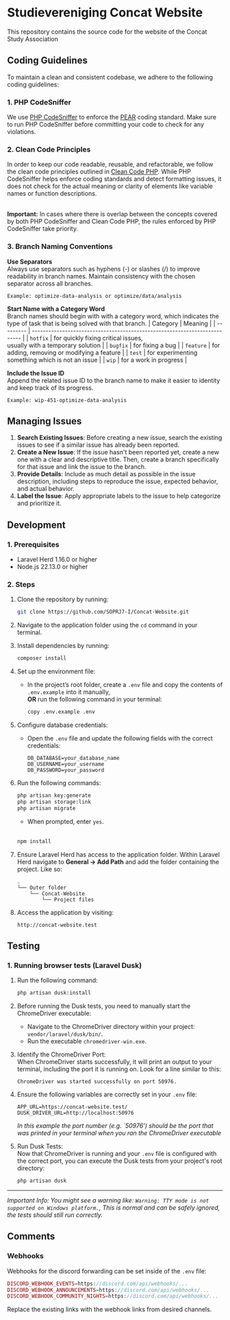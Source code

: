 # Studievereniging Concat Website
This repository contains the source code for the website of the Concat Study Association

## Coding Guidelines
To maintain a clean and consistent codebase, we adhere to the following coding guidelines:

### 1. PHP CodeSniffer
We use [PHP CodeSniffer](https://github.com/PHPCSStandards/PHP_CodeSniffer/) to enforce the [PEAR](https://pear.php.net/manual/en/standards.php) coding standard. Make sure to run PHP CodeSniffer before committing your code to check for any violations.

### 2. Clean Code Principles
In order to keep our code readable, reusable, and refactorable, we follow the clean code principles outlined in [Clean Code PHP](https://github.com/piotrplenik/clean-code-php). While PHP CodeSniffer helps enforce coding standards and detect formatting issues, it does not check for the actual meaning or clarity of elements like variable names or function descriptions. 

</br> **Important:** In cases where there is overlap between the concepts covered by both PHP CodeSniffer and Clean Code PHP, the rules enforced by PHP CodeSniffer take priority.

### 3. Branch Naming Conventions
**Use Separators** <br/>
Always use separators such as hyphens (-) or slashes (/) to improve readability in branch names. Maintain consistency with the chosen separator across all branches.

    Example: optimize-data-analysis or optimize/data/analysis

**Start Name with a Category Word** </br>
Branch names should begin with with a category word, which indicates the type of task that is being solved with that branch.
| Category  | Meaning                                                                    |
| --------- | -------------------------------------------------------------------------- |
| `hotfix`  | for quickly fixing critical issues,  <br>usually with a temporary solution |
| `bugfix`  | for fixing a bug                                                           |
| `feature` | for adding, removing or modifying a feature                                |
| `test`    | for experimenting something which is not an issue                          |
| `wip`     | for a work in progress                                                     |

**Include the Issue ID** </br>
Append the related issue ID to the branch name to make it easier to identity and keep track of its progress.

    Example: wip-451-optimize-data-analysis

## Managing Issues
1. **Search Existing Issues**: Before creating a new issue, search the existing issues to see if a similar issue has already been reported.
2. **Create a New Issue**: If the issue hasn't been reported yet, create a new one with a clear and descriptive title. Then, create a branch specifically for that issue and link the issue to the branch.
3. **Provide Details**: Include as much detail as possible in the issue description, including steps to reproduce the issue, expected behavior, and actual behavior.
4. **Label the Issue**: Apply appropriate labels to the issue to help categorize and prioritize it.

## Development
### 1. Prerequisites
- Laravel Herd 1.16.0 or higher
- Node.js 22.13.0 or higher

### 2. Steps
1. Clone the repository by running:  
   ```sh
   git clone https://github.com/SOPRJ7-I/Concat-Website.git
   ```  
2. Navigate to the application folder using the `cd` command in your terminal.  
3. Install dependencies by running:  
   ```sh
   composer install
   ```  
4. Set up the environment file:  
   - In the project’s root folder, create a `.env` file and copy the contents of `.env.example` into it manually,  
     **OR** run the following command in your terminal:  
     ```sh
     copy .env.example .env
     ```  
5. Configure database credentials:  
   - Open the `.env` file and update the following fields with the correct credentials:  
     ```env
     DB_DATABASE=your_database_name
     DB_USERNAME=your_username
     DB_PASSWORD=your_password
     ```  
6. Run the following commands:  
   ```sh
   php artisan key:generate
   php artisan storage:link
   php artisan migrate
   ```  
   - When prompted, enter `yes`.
   <br>
   
   ```sh
   npm install
   ```  
7. Ensure Laravel Herd has access to the application folder. Within Laravel Herd navigate to **General → Add Path** and add the folder containing the project. Like so:
   ```
   .
   └── Outer folder
       └── Concat-Website
           └── Project files
   ```
9. Access the application by visiting:  
   ```
   http://concat-website.test
   ```
## Testing
### 1. Running browser tests (Laravel Dusk)
1. Run the following command:

   ```sh
   php artisan dusk:install
   ```
2. Before running the Dusk tests, you need to manually start the ChromeDriver executable:
    *   Navigate to the ChromeDriver directory within your project: `vendor/laravel/dusk/bin/`.
    *   Run the executable `chromedriver-win.exe`.

3. Identify the ChromeDriver Port: <br>
    When ChromeDriver starts successfully, it will print an output to your terminal, including the port it is running on. Look for a line similar to this:
    ```
    ChromeDriver was started successfully on port 50976.
    ```
4. Ensure the following variables are correctly set in your `.env` file:
    ```env
    APP_URL=https://concat-website.test/
    DUSK_DRIVER_URL=http://localhost:50976
    ```
    _In this example the port number (e.g. `50976') should be the port that was printed in your terminal when you ran the ChromeDriver executable_
5. Run Dusk Tests: <br>
   Now that ChromeDriver is running and your `.env` file is configured with the correct port, you can execute the Dusk tests from your project's root directory:
    ```sh
    php artisan dusk
    ```
---
_Important Info: You might see a warning like: `Warning: TTY mode is not supported on Windows platform.`, This is normal and can be safely ignored, the tests should still run correctly._

## Comments

### Webhooks
Webhooks for the discord forwarding can be set inside of the ``.env`` file:
```php
DISCORD_WEBHOOK_EVENTS=https://discord.com/api/webhooks/... 
DISCORD_WEBHOOK_ANNOUNCEMENTS=https://discord.com/api/webhooks/... 
DISCORD_WEBHOOK_COMMUNITY_NIGHTS=https://discord.com/api/webhooks/... 
```
Replace the existing links with the webhook links from desired channels. 